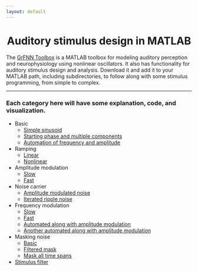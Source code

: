 ```yaml
---
layout: default
---
```

# <center>Auditory stimulus design in MATLAB</center>

The [GrFNN Toolbox](https://github.com/musicdynamicslab/grfnntoolbox) is a MATLAB toolbox for modeling auditory perception and neurophysiology using nonlinear oscillators. It also has functionality for auditory stimulus design and analysis. Download it and add it to your MATLAB path, including subdirectories, to follow along with some stimulus programming, from simple to complex.
* * *
### Each category here will have some explanation, code, and visualization.
- Basic
  - [Simple sinusoid](basicSin.html)
  - [Starting phase and multiple components](basicSinThAndMult.html)
  - [Automation of frequency and amplitude](basicSinAutomate.html)
- Ramping
  - [Linear](basicRamping.html)
  - [Nonlinear](basicRamping2.html)
- Amplitude modulation
  - [Slow](ampMod.html)
  - [Fast](ampMod2.html)
- Noise carrier
  - [Amplitude modulated noise](noiseAm.html)
  - [Iterated ripple noise](noiseIter.html)
- Frequency modulation
  - [Slow](freqMod.html)
  - [Fast](freqMod2.html)
  - [Automated along with amplitude modulation](freqAndAmpModAutomate.html)
  - [Another automated along with amplitude modulation](freqAndAmpModAutomate2.html)
- Masking noise
  - [Basic](noiseMask.html)
  - [Filtered mask](noiseMaskFilt.html)
  - [Mask all time spans](maskAll.html)
- [Stimulus filter](filtStim.html)
